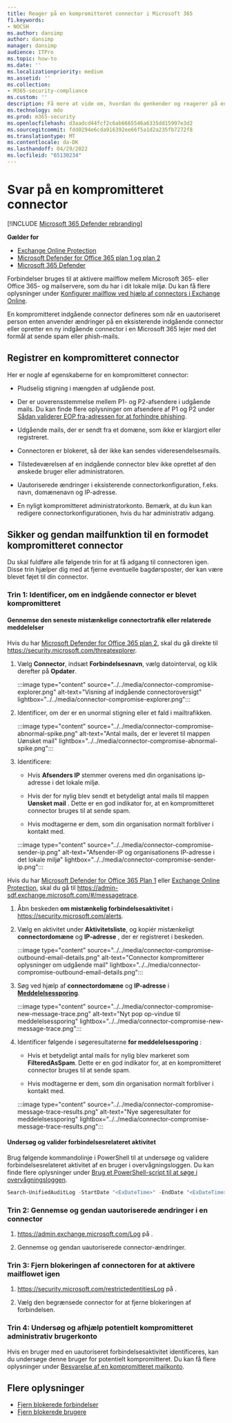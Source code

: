 ```yaml
---
title: Reager på en kompromitteret connector i Microsoft 365
f1.keywords:
- NOCSH
ms.author: dansimp
author: dansimp
manager: dansimp
audience: ITPro
ms.topic: how-to
ms.date: ''
ms.localizationpriority: medium
ms.assetid: ''
ms.collection:
- M365-security-compliance
ms.custom: ''
description: Få mere at vide om, hvordan du genkender og reagerer på en kompromitteret connector i Microsoft 365.
ms.technology: mdo
ms.prod: m365-security
ms.openlocfilehash: d3aadcd44fcf2c6ab6665546a6335dd15997e3d2
ms.sourcegitcommit: fdd0294e6cda916392ee66f5a1d2a235fb7272f8
ms.translationtype: MT
ms.contentlocale: da-DK
ms.lasthandoff: 04/29/2022
ms.locfileid: "65130234"
---
```

# <a name="respond-to-a-compromised-connector"></a>Svar på en kompromitteret connector

[!INCLUDE [Microsoft 365 Defender rebranding](../includes/microsoft-defender-for-office.md)]

**Gælder for**

- [Exchange Online Protection](exchange-online-protection-overview.md)
- [Microsoft Defender for Office 365 plan 1 og plan 2](defender-for-office-365.md)
- [Microsoft 365 Defender](../defender/microsoft-365-defender.md)

Forbindelser bruges til at aktivere mailflow mellem Microsoft 365- eller Office 365- og mailservere, som du har i dit lokale miljø. Du kan få flere oplysninger under [Konfigurer mailflow ved hjælp af connectors i Exchange Online](/exchange/mail-flow-best-practices/use-connectors-to-configure-mail-flow/use-connectors-to-configure-mail-flow).

En kompromitteret indgående connector defineres som når en uautoriseret person enten anvender ændringer på en eksisterende indgående connector eller opretter en ny indgående connector i en Microsoft 365 lejer med det formål at sende spam eller phish-mails.  

## <a name="detect-a-compromised-connector"></a>Registrer en kompromitteret connector

Her er nogle af egenskaberne for en kompromitteret connector:

- Pludselig stigning i mængden af udgående post. 

- Der er uoverensstemmelse mellem P1- og P2-afsendere i udgående mails. Du kan finde flere oplysninger om afsendere af P1 og P2 under [Sådan validerer EOP fra-adressen for at forhindre phishing](how-office-365-validates-the-from-address.md#an-overview-of-email-message-standards).

- Udgående mails, der er sendt fra et domæne, som ikke er klargjort eller registreret. 

- Connectoren er blokeret, så der ikke kan sendes videresendelsesmails. 

- Tilstedeværelsen af en indgående connector blev ikke oprettet af den ønskede bruger eller administratoren. 

- Uautoriserede ændringer i eksisterende connectorkonfiguration, f.eks. navn, domænenavn og IP-adresse. 

- En nyligt kompromitteret administratorkonto. Bemærk, at du kun kan redigere connectorkonfigurationen, hvis du har administrativ adgang. 

## <a name="secure-and-restore-email-function-to-a-suspected-compromised-connector"></a>Sikker og gendan mailfunktion til en formodet kompromitteret connector

Du skal fuldføre alle følgende trin for at få adgang til connectoren igen. Disse trin hjælper dig med at fjerne eventuelle bagdørsposter, der kan være blevet føjet til din connector.

### <a name="step-1-identify-if-an-inbound-connector-has-been-compromised"></a>Trin 1: Identificer, om en indgående connector er blevet kompromitteret 

#### <a name="review-recent-suspicious-connector-traffic-or-related-messages"></a>Gennemse den seneste mistænkelige connectortrafik eller relaterede meddelelser

Hvis du har [Microsoft Defender for Office 365 plan 2](defender-for-office-365.md), skal du gå direkte til https://security.microsoft.com/threatexplorer. 

1. Vælg **Connector**, indsæt **Forbindelsesnavn**, vælg datointerval, og klik derefter på **Opdater**. 

    :::image type="content" source="../../media/connector-compromise-explorer.png" alt-text="Visning af indgående connectoroversigt" lightbox="../../media/connector-compromise-explorer.png":::

2. Identificer, om der er en unormal stigning eller et fald i mailtrafikken.

    :::image type="content" source="../../media/connector-compromise-abnormal-spike.png" alt-text="Antal mails, der er leveret til mappen Uønsket mail" lightbox="../../media/connector-compromise-abnormal-spike.png":::

3. Identificere: 

    - Hvis **Afsenders IP** stemmer overens med din organisations ip-adresse i det lokale miljø. 

    - Hvis der for nylig blev sendt et betydeligt antal mails til mappen **Uønsket mail** . Dette er en god indikator for, at en kompromitteret connector bruges til at sende spam. 

    - Hvis modtagerne er dem, som din organisation normalt forbliver i kontakt med. 

    :::image type="content" source="../../media/connector-compromise-sender-ip.png" alt-text="Afsender-IP og organisationens IP-adresse i det lokale miljø" lightbox="../../media/connector-compromise-sender-ip.png":::

Hvis du har [Microsoft Defender for Office 365 Plan 1](defender-for-office-365.md) eller [Exchange Online Protection](exchange-online-protection-overview.md), skal du gå til https://admin-sdf.exchange.microsoft.com/#/messagetrace. 

1. Åbn beskeden **om mistænkelig forbindelsesaktivitet** i https://security.microsoft.com/alerts.  

2. Vælg en aktivitet under **Aktivitetsliste**, og kopiér mistænkeligt **connectordomæne** og **IP-adresse** , der er registreret i beskeden.

    :::image type="content" source="../../media/connector-compromise-outbound-email-details.png" alt-text="Connector kompromitterer oplysninger om udgående mail" lightbox="../../media/connector-compromise-outbound-email-details.png":::
    
3. Søg ved hjælp af **connectordomæne** og **IP-adresse** i [**Meddelelsessporing**](https://admin-sdf.exchange.microsoft.com/#/messagetrace). 

    :::image type="content" source="../../media/connector-compromise-new-message-trace.png" alt-text="Nyt pop op-vindue til meddelelsessporing" lightbox="../../media/connector-compromise-new-message-trace.png":::
    
4. Identificer følgende i søgeresultaterne **for meddelelsessporing** : 

    - Hvis et betydeligt antal mails for nylig blev markeret som **FilteredAsSpam**.  Dette er en god indikator for, at en kompromitteret connector bruges til at sende spam. 

    - Hvis modtagerne er dem, som din organisation normalt forbliver i kontakt med. 

    :::image type="content" source="../../media/connector-compromise-message-trace-results.png" alt-text="Nye søgeresultater for meddelelsessporing" lightbox="../../media/connector-compromise-message-trace-results.png":::

#### <a name="investigate-and-validate-connector-related-activity"></a>Undersøg og valider forbindelsesrelateret aktivitet 

Brug følgende kommandolinje i PowerShell til at undersøge og validere forbindelsesrelateret aktivitet af en bruger i overvågningsloggen. Du kan finde flere oplysninger under [Brug et PowerShell-script til at søge i overvågningsloggen](/compliance/audit-log-search-script). 

```powershell
Search-UnifiedAuditLog -StartDate "<ExDateTime>" -EndDate "<ExDateTime>" -Operations "New-InboundConnector", "Set-InboundConnector", "Remove-InboundConnector
```

### <a name="step-2-review-and-revert-unauthorized-changes-in-a-connector"></a>Trin 2: Gennemse og gendan uautoriserede ændringer i en connector 

1. https://admin.exchange.microsoft.com/Log på . 

2. Gennemse og gendan uautoriserede connector-ændringer. 

### <a name="step-3-unblock-the-connector-to-re-enable-mail-flow"></a>Trin 3: Fjern blokeringen af connectoren for at aktivere mailflowet igen 

1. https://security.microsoft.com/restrictedentitiesLog på . 

2. Vælg den begrænsede connector for at fjerne blokeringen af forbindelsen. 

### <a name="step-4-investigate-and-remediate-potentially-compromised-administrative-user-account"></a>Trin 4: Undersøg og afhjælp potentielt kompromitteret administrativ brugerkonto

Hvis en bruger med en uautoriseret forbindelsesaktivitet identificeres, kan du undersøge denne bruger for potentielt kompromitteret. Du kan få flere oplysninger under [Besvarelse af en kompromitteret mailkonto](responding-to-a-compromised-email-account.md).

## <a name="more-information"></a>Flere oplysninger

- [Fjern blokerede forbindelser](remove-blocked-connectors.md)
- [Fjern blokerede brugere](removing-user-from-restricted-users-portal-after-spam.md)
